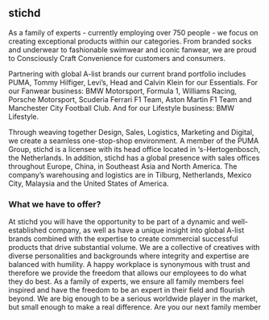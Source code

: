 ## stichd

As a family of experts - currently employing over 750 people - we focus on creating exceptional products within our categories. From branded socks and underwear to fashionable swimwear and iconic fanwear, we are proud to Consciously Craft Convenience for customers and consumers.

Partnering with global A-list brands our current brand portfolio includes PUMA, Tommy Hilfiger, Levi’s, Head and Calvin Klein for our Essentials. For our Fanwear business: BMW Motorsport, Formula 1, Williams Racing, Porsche Motorsport, Scuderia Ferrari F1 Team, Aston Martin F1 Team and Manchester City Football Club. And for our Lifestyle business: BMW Lifestyle. 

Through weaving together Design, Sales, Logistics, Marketing and Digital, we create a seamless one-stop-shop environment. A member of the PUMA Group, stichd is a licensee with its head office located in ‘s-Hertogenbosch, the Netherlands. In addition, stichd has a global presence with sales offices throughout Europe, China, in Southeast Asia and North America. The company’s warehousing and logistics are in Tilburg, Netherlands, Mexico City, Malaysia and the United States of America.

### What we have to offer?
At stichd you will have the opportunity to be part of a dynamic and well-established company, as well as have a unique insight into global A-list brands combined with the expertise to create commercial successful products that drive substantial volume. We are a collective of creatives with diverse personalities and backgrounds where integrity and expertise are balanced with humility. A happy workplace is synonymous with trust and therefore we provide the freedom that allows our employees to do what they do best. As a family of experts, we ensure all family members feel inspired and have the freedom to be an expert in their field and flourish beyond. We are big enough to be a serious worldwide player in the market, but small enough to make a real difference. Are you our next family member
